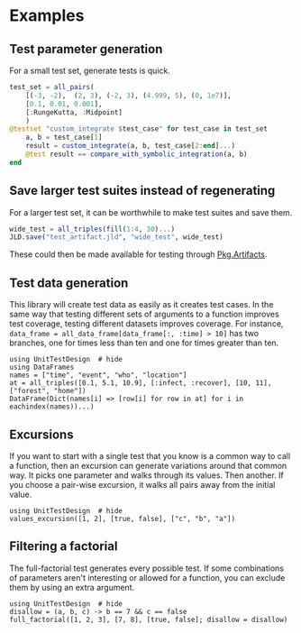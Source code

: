 # Examples

## Test parameter generation

For a small test set, generate tests is quick.

```julia
test_set = all_pairs(
    [(-3, -2),  (2, 3), (-2, 3), (4.999, 5), (0, 1e7)],
    [0.1, 0.01, 0.001],
    [:RungeKutta, :Midpoint]
    )
@testset "custom_integrate $test_case" for test_case in test_set
    a, b = test_case[1]
    result = custom_integrate(a, b, test_case[2:end]...)
    @test result == compare_with_symbolic_integration(a, b)
end
```


## Save larger test suites instead of regenerating

For a larger test set, it can be worthwhile to make test suites
and save them.
```julia
wide_test = all_triples(fill(1:4, 30)...)
JLD.save("test_artifact.jld", "wide_test", wide_test)
```
These could then be made available for testing through
[Pkg.Artifacts](https://julialang.github.io/Pkg.jl/v1.5/artifacts/).


## Test data generation

This library will create test data as easily as it creates test cases. In the same way that testing different sets of arguments to a function improves test coverage, testing different datasets improves coverage. For instance,
`data_frame = all_data_frame[data_frame[:, :time] > 10]` has two
branches, one for times less than ten and one for times greater than ten.

```@example
using UnitTestDesign  # hide
using DataFrames
names = ["time", "event", "who", "location"]
at = all_triples([0.1, 5.1, 10.9], [:infect, :recover], [10, 11], ["forest", "home"])
DataFrame(Dict(names[i] => [row[i] for row in at] for i in eachindex(names))...)
```

## Excursions

If you want to start with a single test that you know is a common
way to call a function, then an excursion can generate variations
around that common way. It picks one parameter and walks through
its values. Then another. If you choose a pair-wise excursion, it
walks all pairs away from the initial value.

```@example
using UnitTestDesign  # hide
values_excursion([1, 2], [true, false], ["c", "b", "a"])
```

## Filtering a factorial

The full-factorial test generates every possible test. If some combinations
of parameters aren't interesting or allowed for a function, you can
exclude them by using an extra argument.
```@example
using UnitTestDesign  # hide
disallow = (a, b, c) -> b == 7 && c == false
full_factorial([1, 2, 3], [7, 8], [true, false]; disallow = disallow)
```
